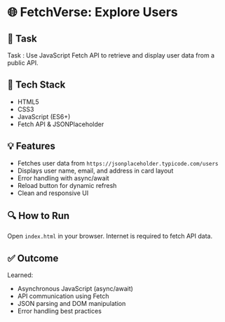 # 🌐 FetchVerse: Explore Users

## 📌 Task
Task : Use JavaScript Fetch API to retrieve and display user data from a public API.

## 🔧 Tech Stack
- HTML5
- CSS3
- JavaScript (ES6+)
- Fetch API & JSONPlaceholder

## 💡 Features
- Fetches user data from `https://jsonplaceholder.typicode.com/users`
- Displays user name, email, and address in card layout
- Error handling with async/await
- Reload button for dynamic refresh
- Clean and responsive UI

## 🔍 How to Run
Open `index.html` in your browser. Internet is required to fetch API data.

## ✅ Outcome
Learned:
- Asynchronous JavaScript (async/await)
- API communication using Fetch
- JSON parsing and DOM manipulation
- Error handling best practices


